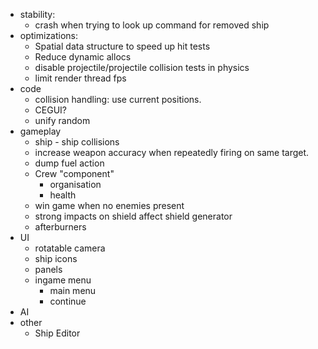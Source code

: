 * stability:
  - crash when trying to look up command for removed ship
* optimizations:
  - Spatial data structure to speed up hit tests
  - Reduce dynamic allocs
  - disable projectile/projectile collision tests in physics
  - limit render thread fps
* code
  - collision handling: use current positions.
  - CEGUI?
  - unify random
* gameplay
  - ship - ship collisions
  - increase weapon accuracy when repeatedly firing on
    same target.
  - dump fuel action
  - Crew "component"
    + organisation
    + health
  - win game when no enemies present
  - strong impacts on shield affect shield generator
  - afterburners
* UI
  - rotatable camera
  - ship icons
  - panels
  - ingame menu
    + main menu
    + continue
* AI    
* other
  - Ship Editor